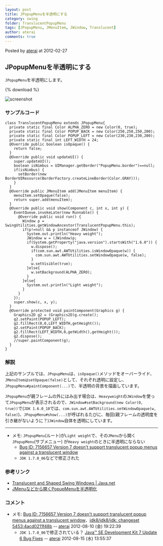 ```yaml
---
layout: post
title: JPopupMenuを半透明にする
category: swing
folder: TranslucentPopupMenu
tags: [JPopupMenu, JMenuItem, JWindow, Translucent]
author: aterai
comments: true
---
```


Posted by [aterai](http://terai.xrea.jp/aterai.html) at 2012-02-27

## JPopupMenuを半透明にする
`JPopupMenu`を半透明にします。

{% download %}

![screenshot](https://lh3.googleusercontent.com/-SKQis3B-SmY/T0dd531MovI/AAAAAAAABJk/fWIZIAeE3oE/s800/TranslucentPopupMenu.png)

### サンプルコード
<pre class="prettyprint"><code>class TranslucentPopupMenu extends JPopupMenu{
  private static final Color ALPHA_ZERO = new Color(0, true);
  private static final Color POPUP_BACK = new Color(250,250,250,200);
  private static final Color POPUP_LEFT = new Color(230,230,230,200);
  private static final int LEFT_WIDTH = 24;
  @Override public boolean isOpaque() {
    return false;
  }
  @Override public void updateUI() {
    super.updateUI();
    boolean isNimbus = UIManager.getBorder("PopupMenu.border")==null;
    if(isNimbus) {
      setBorder(new BorderUIResource(BorderFactory.createLineBorder(Color.GRAY)));
    }
  }
  @Override public JMenuItem add(JMenuItem menuItem) {
    menuItem.setOpaque(false);
    return super.add(menuItem);
  }
  @Override public void show(Component c, int x, int y) {
    EventQueue.invokeLater(new Runnable() {
      @Override public void run() {
        Window p = SwingUtilities.getWindowAncestor(TranslucentPopupMenu.this);
        if(p!=null &amp;&amp; p instanceof JWindow) {
          System.out.println("Heavy weight");
          JWindow w = (JWindow)p;
          if(System.getProperty("java.version").startsWith("1.6.0")) {
            w.dispose();
            if(com.sun.awt.AWTUtilities.isWindowOpaque(w)) {
              com.sun.awt.AWTUtilities.setWindowOpaque(w, false);
            }
            w.setVisible(true);
          }else{
            w.setBackground(ALPHA_ZERO);
          }
        }else{
          System.out.println("Light weight");
        }
      }
    });
    super.show(c, x, y);
  }
  @Override protected void paintComponent(Graphics g) {
    Graphics2D g2 = (Graphics2D)g.create();
    g2.setPaint(POPUP_LEFT);
    g2.fillRect(0,0,LEFT_WIDTH,getHeight());
    g2.setPaint(POPUP_BACK);
    g2.fillRect(LEFT_WIDTH,0,getWidth(),getHeight());
    g2.dispose();
    //super.paintComponent(g);
  }
}
</code></pre>

### 解説
上記のサンプルでは、`JPopupMenu`は、`isOpaque()`メソッドをオーバーライド、`JMenuItemはsetOpaque(false)`として、それぞれ透明に設定し、`JPopupMenu#paintComponent(...)`で、半透明の背景を描画しています。

`JPopupMenu`が親フレームの外にはみ出す場合は、`Heavyweight`の`JWindow`を使って`JPopupMenu`が表示されるので、`JWindow#setBackground(new Color(0, true))`で(`JDK 1.6.0_10`では、`com.sun.awt.AWTUtilities.setWindowOpaque(w, false)`)、`JPopupMenu#show(...)`が呼ばれるたびに、毎回(親フレームの透明度を引き継がないように？)`JWindow`自体を透明にしています。

- - - -
- メモ: `JPopupMenu`(ルート)が`Light weight`で、その`JMenu`から開く`JPopupMenu`(サブメニュー) が`Heavy weight`のときに半透明にならない
    - [Bug ID: 7156657 Version 7 doesn't support translucent popup menus against a translucent window](http://bugs.sun.com/bugdatabase/view_bug.do?bug_id=7156657)
    - `JDK 1.7.0_06`などで修正された

<!-- dummy comment line for breaking list -->

### 参考リンク
- [Translucent and Shaped Swing Windows | Java.net](http://today.java.net/pub/a/today/2008/03/18/translucent-and-shaped-swing-windows.html)
- [JMenuなどから開くPopupMenuを半透明化](http://terai.xrea.jp/Swing/TranslucentSubMenu.html)

<!-- dummy comment line for breaking list -->

### コメント
- メモ: [Bug ID: 7156657 Version 7 doesn't support translucent popup menus against a translucent window](http://bugs.sun.com/bugdatabase/view_bug.do?bug_id=7156657)、[jdk8/jdk8/jdk: changeset 5453:4acd0211f48b](http://hg.openjdk.java.net/jdk8/jdk8/jdk/rev/4acd0211f48b) -- [aterai](http://terai.xrea.jp/aterai.html) 2012-08-10 (金) 19:22:39
    - `JDK 1.7.0_06`で修正されている？ [Java™ SE Development Kit 7 Update 6 Bug Fixes](http://www.oracle.com/technetwork/java/javase/2col/7u6-bugfixes-1733378.html) -- [aterai](http://terai.xrea.jp/aterai.html) 2012-08-15 (水) 13:55:37

<!-- dummy comment line for breaking list -->

